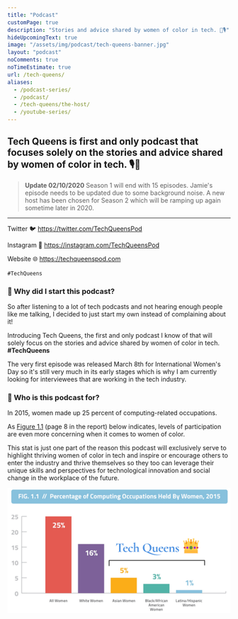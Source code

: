 ```yaml
---
title: "Podcast"
customPage: true
description: "Stories and advice shared by women of color in tech. 👑🎙️"
hideUpcomingText: true
image: "/assets/img/podcast/tech-queens-banner.jpg"
layout: "podcast"
noComments: true
noTimeEstimate: true
url: /tech-queens/
aliases:
  - /podcast-series/
  - /podcast/
  - /tech-queens/the-host/
  - /youtube-series/
---
```


## Tech Queens is first and only podcast that focuses solely on the stories and advice shared by women of color in tech. 🎙️👑

> **Update 02/10/2020** Season 1 will end with 15 episodes. Jamie's episode needs to be updated due to some background noise. A new host has been chosen for Season 2 which will be ramping up again sometime later in 2020.

---

Twitter 🐦 https://twitter.com/TechQueensPod

Instagram 📸 https://instagram.com/TechQueensPod

Website 🌐 https://techqueenspod.com

`#TechQueens`

### 💬 Why did I start this podcast?

So after listening to a lot of tech podcasts and not hearing enough people like me talking, I decided to just start my own instead of complaining about it!

Introducing Tech Queens, the first and only podcast I know of that will solely focus on the stories and advice shared by women of color in tech. **#TechQueens**

The very first episode was released March 8th for International Women's Day so it's still very much in its early stages which is why I am currently looking for interviewees that are working in the tech industry.

### 💛 Who is this podcast for?

In 2015, women made up 25 percent of computing-related occupations.

As [Figure 1.1](https://www.ncwit.org/sites/default/files/resources/womenintech_facts_fullreport_05132016.pdf) (page 8 in the report) below indicates, levels of participation are even more concerning when it comes to women of color.

This stat is just one part of the reason this podcast will exclusively serve to highlight thriving women of color in tech and inspire or encourage others to enter the industry and thrive themselves so they too can leverage their unique skills and perspectives for technological innovation and social change in the workplace of the future.

![Percentage of Computing Occupations Held By Women](/assets/img/podcast/tech-queens-stats.png)
